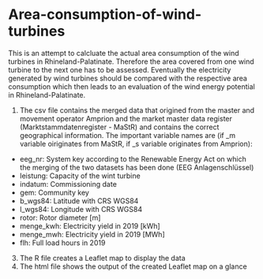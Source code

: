 # Area-consumption-of-wind-turbines
This is an attempt to calcluate the actual area consumption of the wind turbines in Rhineland-Palatinate. Therefore the area covered from one wind turbine to the next one has to be assessed.
Eventually the electricity generated by wind turbines should be compared with the respective area consumption which then leads to an evaluation of the wind energy potential in Rhineland-Palatinate.
1. The csv file contains the merged data that origined from the master and movement operator Amprion and the market master data register (Marktstammdatenregister - MaStR) and contains the correct geographical information. The important variable names are (if \_m variable oiriginates from MaStR, if \_s variable originates from Amprion):
* eeg_nr: System key according to the Renewable Energy Act on which the merging of the two datasets has been done (EEG Anlagenschlüssel)
* leistung: Capacity of the wint turbine 
* indatum: Commissioning date 
* gem: Community key
* b\_wgs84: Latitude with CRS WGS84
* l\_wgs84: Longitude with CRS WGS84
* rotor: Rotor diameter \[m\]
* menge_kwh: Electricity yield in 2019 \[kWh]
* menge_mwh: Electricity yield in 2019 \[MWh\]
* flh: Full load hours in 2019
3. The R file creates a Leaflet map to display the data
4. The html file shows the output of the created Leaflet map on a glance
